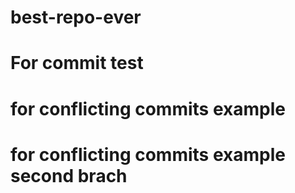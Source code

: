 # best-repo-ever
# For commit test
# for conflicting commits example
# for conflicting commits example second brach

